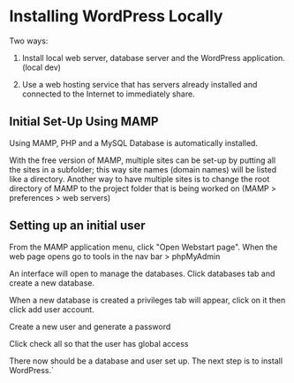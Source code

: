 # Installing WordPress Locally

Two ways:

1.  Install local web server, database server and the WordPress application. (local dev)

2.  Use a web hosting service that has servers already installed and connected to the Internet to immediately share.

## Initial Set-Up Using MAMP

Using MAMP, PHP and a MySQL Database is automatically installed.

With the free version of MAMP, multiple sites can be set-up by putting all the sites in a subfolder; this way site names (domain names) will be listed like a directory.  Another way to have multiple sites is to change the root directory of MAMP to the project folder that is being worked on (MAMP > preferences > web servers)

## Setting up an initial user

From the MAMP application menu, click "Open Webstart page".  When the web page opens go to tools in the nav bar > phpMyAdmin

An interface will open to manage the databases.  Click databases tab and create a new database.

When a new database is created a privileges tab will appear, click on it then click add user account.

Create a new user and generate a password 

Click check all so that the user has global access

There now should be a database and user set up.  The next step is to install WordPress.`

